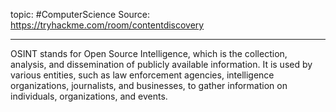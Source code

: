 topic: #ComputerScience 
Source: https://tryhackme.com/room/contentdiscovery

---
OSINT stands for Open Source Intelligence, which is the collection, analysis, and dissemination of publicly available information. It is used by various entities, such as law enforcement agencies, intelligence organizations, journalists, and businesses, to gather information on individuals, organizations, and events.